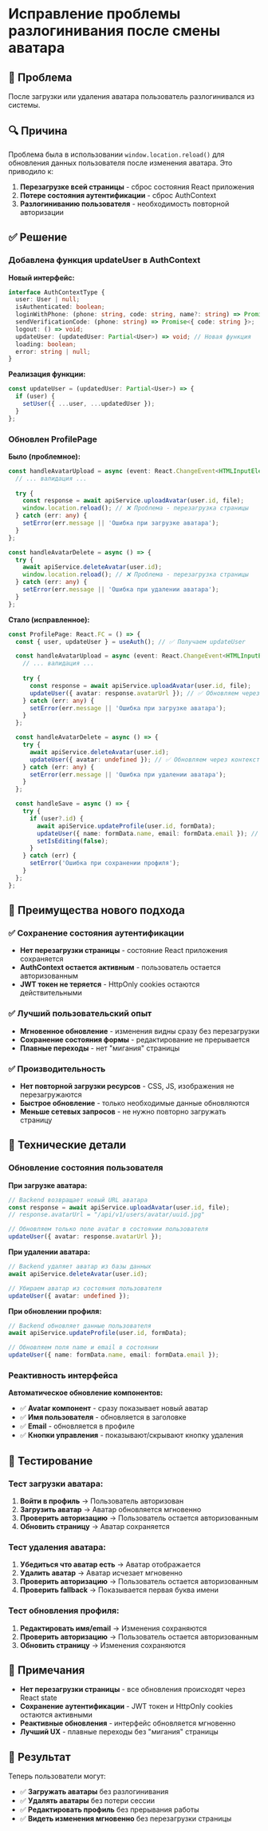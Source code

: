 # Исправление проблемы разлогинивания после смены аватара

## 🐛 Проблема

После загрузки или удаления аватара пользователь разлогинивался из системы.

## 🔍 Причина

Проблема была в использовании `window.location.reload()` для обновления данных пользователя после изменения аватара. Это приводило к:

1. **Перезагрузке всей страницы** - сброс состояния React приложения
2. **Потере состояния аутентификации** - сброс AuthContext
3. **Разлогиниванию пользователя** - необходимость повторной авторизации

## ✅ Решение

### Добавлена функция updateUser в AuthContext

**Новый интерфейс:**
```typescript
interface AuthContextType {
  user: User | null;
  isAuthenticated: boolean;
  loginWithPhone: (phone: string, code: string, name?: string) => Promise<void>;
  sendVerificationCode: (phone: string) => Promise<{ code: string }>;
  logout: () => void;
  updateUser: (updatedUser: Partial<User>) => void; // Новая функция
  loading: boolean;
  error: string | null;
}
```

**Реализация функции:**
```typescript
const updateUser = (updatedUser: Partial<User>) => {
  if (user) {
    setUser({ ...user, ...updatedUser });
  }
};
```

### Обновлен ProfilePage

**Было (проблемное):**
```typescript
const handleAvatarUpload = async (event: React.ChangeEvent<HTMLInputElement>) => {
  // ... валидация ...
  
  try {
    const response = await apiService.uploadAvatar(user.id, file);
    window.location.reload(); // ❌ Проблема - перезагрузка страницы
  } catch (err: any) {
    setError(err.message || 'Ошибка при загрузке аватара');
  }
};

const handleAvatarDelete = async () => {
  try {
    await apiService.deleteAvatar(user.id);
    window.location.reload(); // ❌ Проблема - перезагрузка страницы
  } catch (err: any) {
    setError(err.message || 'Ошибка при удалении аватара');
  }
};
```

**Стало (исправленное):**
```typescript
const ProfilePage: React.FC = () => {
  const { user, updateUser } = useAuth(); // ✅ Получаем updateUser

  const handleAvatarUpload = async (event: React.ChangeEvent<HTMLInputElement>) => {
    // ... валидация ...
    
    try {
      const response = await apiService.uploadAvatar(user.id, file);
      updateUser({ avatar: response.avatarUrl }); // ✅ Обновляем через контекст
    } catch (err: any) {
      setError(err.message || 'Ошибка при загрузке аватара');
    }
  };

  const handleAvatarDelete = async () => {
    try {
      await apiService.deleteAvatar(user.id);
      updateUser({ avatar: undefined }); // ✅ Обновляем через контекст
    } catch (err: any) {
      setError(err.message || 'Ошибка при удалении аватара');
    }
  };

  const handleSave = async () => {
    try {
      if (user?.id) {
        await apiService.updateProfile(user.id, formData);
        updateUser({ name: formData.name, email: formData.email }); // ✅ Обновляем через контекст
        setIsEditing(false);
      }
    } catch (err) {
      setError('Ошибка при сохранении профиля');
    }
  };
};
```

## 🎯 Преимущества нового подхода

### ✅ Сохранение состояния аутентификации
- **Нет перезагрузки страницы** - состояние React приложения сохраняется
- **AuthContext остается активным** - пользователь остается авторизованным
- **JWT токен не теряется** - HttpOnly cookies остаются действительными

### ✅ Лучший пользовательский опыт
- **Мгновенное обновление** - изменения видны сразу без перезагрузки
- **Сохранение состояния формы** - редактирование не прерывается
- **Плавные переходы** - нет "мигания" страницы

### ✅ Производительность
- **Нет повторной загрузки ресурсов** - CSS, JS, изображения не перезагружаются
- **Быстрое обновление** - только необходимые данные обновляются
- **Меньше сетевых запросов** - не нужно повторно загружать страницу

## 🔧 Технические детали

### Обновление состояния пользователя

**При загрузке аватара:**
```typescript
// Backend возвращает новый URL аватара
const response = await apiService.uploadAvatar(user.id, file);
// response.avatarUrl = "/api/v1/users/avatar/uuid.jpg"

// Обновляем только поле avatar в состоянии пользователя
updateUser({ avatar: response.avatarUrl });
```

**При удалении аватара:**
```typescript
// Backend удаляет аватар из базы данных
await apiService.deleteAvatar(user.id);

// Убираем аватар из состояния пользователя
updateUser({ avatar: undefined });
```

**При обновлении профиля:**
```typescript
// Backend обновляет данные пользователя
await apiService.updateProfile(user.id, formData);

// Обновляем поля name и email в состоянии
updateUser({ name: formData.name, email: formData.email });
```

### Реактивность интерфейса

**Автоматическое обновление компонентов:**
- ✅ **Avatar компонент** - сразу показывает новый аватар
- ✅ **Имя пользователя** - обновляется в заголовке
- ✅ **Email** - обновляется в профиле
- ✅ **Кнопки управления** - показывают/скрывают кнопку удаления

## 🧪 Тестирование

### Тест загрузки аватара:
1. **Войти в профиль** → Пользователь авторизован
2. **Загрузить аватар** → Аватар обновляется мгновенно
3. **Проверить авторизацию** → Пользователь остается авторизованным
4. **Обновить страницу** → Аватар сохраняется

### Тест удаления аватара:
1. **Убедиться что аватар есть** → Аватар отображается
2. **Удалить аватар** → Аватар исчезает мгновенно
3. **Проверить авторизацию** → Пользователь остается авторизованным
4. **Проверить fallback** → Показывается первая буква имени

### Тест обновления профиля:
1. **Редактировать имя/email** → Изменения сохраняются
2. **Проверить авторизацию** → Пользователь остается авторизованным
3. **Обновить страницу** → Изменения сохраняются

## 📝 Примечания

- **Нет перезагрузки страницы** - все обновления происходят через React state
- **Сохранение аутентификации** - JWT токен и HttpOnly cookies остаются активными
- **Реактивные обновления** - интерфейс обновляется мгновенно
- **Лучший UX** - плавные переходы без "мигания" страницы

## 🚀 Результат

Теперь пользователи могут:
- ✅ **Загружать аватары** без разлогинивания
- ✅ **Удалять аватары** без потери сессии
- ✅ **Редактировать профиль** без прерывания работы
- ✅ **Видеть изменения мгновенно** без перезагрузки страницы
